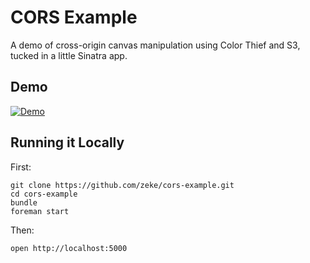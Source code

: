 CORS Example
============

A demo of cross-origin canvas manipulation using Color Thief and S3, tucked in a little Sinatra app.

Demo
-----

[![Demo](http://f.cl.ly/items/2n3X080M272Q0B0K1r2E/Screen%20Shot%202012-10-16%20at%205.35.28%20PM.png)](http://cors-example.herokuapp.com/)

Running it Locally
------------------

First:

    git clone https://github.com/zeke/cors-example.git
    cd cors-example
    bundle
    foreman start
    
Then:

    open http://localhost:5000
    